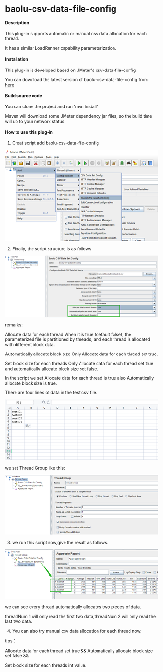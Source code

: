 # baolu-csv-data-file-config

#### Description
This plug-in supports automatic or manual csv data allocation for each thread.

It has a similar LoadRunner capability parameterization.

#### Installation
This plug-in is developed based on JMeter's csv-data-file-config

You can download the latest version of baolu-csv-data-file-config from [here](https://gitee.com/LeeBaul/baolu-csv-data-file-config/releases)

#### Build source code
You can clone the project and run 'mvn install'. 

Maven will download some JMeter dependency jar files, so the build time will up to your network status.

#### How to use this plug-in
1. Creat script add baolu-csv-data-file-config

![](src/main/resources/images/imge01.png)

2. Finally, the script structure is as follows

![](src/main/resources/images/imge02.png)

remarks:

Allocate data for each thread When it is true (default false), the parameterized file is partitioned by threads, and each thread is allocated with different block data.

Automatically allocate block size Only Allocate data for each thread set true.

Set block size for each threads Only Allocate data for each thread set true and automatically allocate block size set false.

In the script we set Allocate data for each thread is true also Automatically allocate block size is true.

There are four lines of data in the test csv file.

![](src/main/resources/images/imge03.png)

we set Thread Group like this:

![](src/main/resources/images/imge04.png)

3. we run this script now,give the result as follows.

![](src/main/resources/images/imge05.png)

we can see every thread automatically allocates two pieces of data. 

threadNum 1 will only read the first two data,threadNum 2 will only read the last two data.

4. You can also try manual csv data allocation for each thread now.

tips：

Allocate data for each thread set true && Automatically allocate block size set false && 

Set block size for each threads int value.




